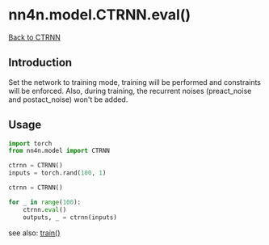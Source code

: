 # nn4n.model.CTRNN.eval()

[Back to CTRNN](https://github.com/zhaozewang/NN4Neurosci/blob/main/docs/model/CTRNN/index.md) </br>

## Introduction
Set the network to training mode, training will be performed and constraints will be enforced. Also, during training, the recurrent noises (preact_noise and postact_noise) won't be added.

## Usage

```python
import torch
from nn4n.model import CTRNN

ctrnn = CTRNN()
inputs = torch.rand(100, 1)

ctrnn = CTRNN()

for _ in range(100):
    ctrnn.eval()
    outputs, _ = ctrnn(inputs)
```

see also: [train()](https://github.com/zhaozewang/NN4Neurosci/blob/main/docs/model/CTRNN/methods/train.md)
